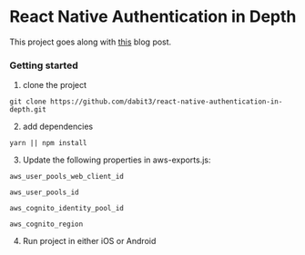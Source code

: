 # React Native Authentication in Depth

This project goes along with [this](https://medium.com/@dabit3/react-native-authentication-in-depth-8d8c2e4ad81b) blog post.

### Getting started    

1. clone the project    

```
git clone https://github.com/dabit3/react-native-authentication-in-depth.git
```

2. add dependencies    

```
yarn || npm install
```

3. Update the following properties in aws-exports.js:    

`aws_user_pools_web_client_id`

`aws_user_pools_id`

`aws_cognito_identity_pool_id`

`aws_cognito_region`

4. Run project in either iOS or Android
